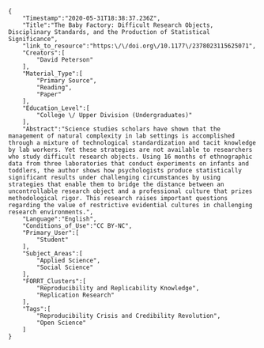
    {
        "Timestamp":"2020-05-31T18:38:37.236Z",
        "Title":"The Baby Factory: Difficult Research Objects, Disciplinary Standards, and the Production of Statistical Significance",
        "link_to_resource":"https:\/\/doi.org\/10.1177\/2378023115625071",
        "Creators":[
            "David Peterson"
        ],
        "Material_Type":[
            "Primary Source",
            "Reading",
            "Paper"
        ],
        "Education_Level":[
            "College \/ Upper Division (Undergraduates)"
        ],
        "Abstract":"Science studies scholars have shown that the management of natural complexity in lab settings is accomplished through a mixture of technological standardization and tacit knowledge by lab workers. Yet these strategies are not available to researchers who study difficult research objects. Using 16 months of ethnographic data from three laboratories that conduct experiments on infants and toddlers, the author shows how psychologists produce statistically significant results under challenging circumstances by using strategies that enable them to bridge the distance between an uncontrollable research object and a professional culture that prizes methodological rigor. This research raises important questions regarding the value of restrictive evidential cultures in challenging research environments.",
        "Language":"English",
        "Conditions_of_Use":"CC BY-NC",
        "Primary_User":[
            "Student"
        ],
        "Subject_Areas":[
            "Applied Science",
            "Social Science"
        ],
        "FORRT_Clusters":[
            "Reproducibility and Replicability Knowledge",
            "Replication Research"
        ],
        "Tags":[
            "Reproducibility Crisis and Credibility Revolution",
            "Open Science"
        ]
    }

